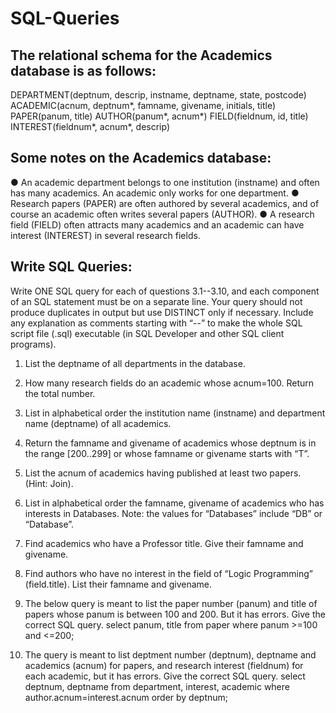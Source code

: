 # SQL-Queries

## The relational schema for the Academics database is as follows:

DEPARTMENT(deptnum, descrip, instname, deptname, state, postcode)
ACADEMIC(acnum, deptnum*, famname, givename, initials, title)
PAPER(panum, title)
AUTHOR(panum*, acnum*)
FIELD(fieldnum, id, title)
INTEREST(fieldnum*, acnum*, descrip)

## Some notes on the Academics database:
●	An academic department belongs to one institution (instname) and often has many academics. An academic only works for one department.
●	Research papers (PAPER) are often authored by several academics, and of course an academic often writes several papers (AUTHOR).
●	A research field (FIELD) often attracts many academics and an academic can have interest (INTEREST) in several research fields.
 
## Write SQL Queries:

Write ONE SQL query for each of questions 3.1--3.10, and each component of an SQL statement must be on a separate line. Your query should not produce duplicates in output but use DISTINCT only if necessary. Include any explanation as comments starting with “--” to make the whole SQL script file (.sql) executable (in SQL Developer and other SQL client programs).
 
1. List the deptname of all departments in the database.

2. How many research fields do an academic whose acnum=100. Return the total number.

3. List in alphabetical order the institution name (instname) and department name (deptname) of all academics.

4. Return the famname and givename of academics whose deptnum is in the range [200..299] or whose famname or givename starts with “T”.

5. List the acnum of academics having published at least two papers. (Hint: Join).

6. List in alphabetical order the famname, givename of academics who has interests in Databases. Note: the values for “Databases” include “DB” or “Database”.

7. Find academics who have a Professor title. Give their famname and givename. 

8. Find authors who have no interest in the field of “Logic Programming” (field.title). List their famname and givename.

9. The below query is meant to list the paper number (panum) and title of papers whose panum is between 100 and 200. But it has errors. Give the correct SQL query.
select panum, title
from paper
where panum >=100 and <=200;

10. The query is meant to list deptment number (deptnum), deptname and academics (acnum) for papers, and research interest (fieldnum) for each academic, but it has errors. Give the correct SQL query.
select deptnum, deptname
from department, interest, academic
where author.acnum=interest.acnum
order by deptnum;
